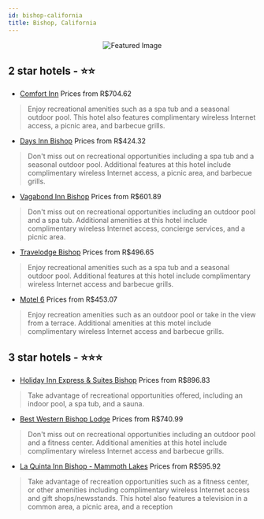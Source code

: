 ```yaml
---
id: bishop-california
title: Bishop, California
---
```


<center><img src="https://i.travelapi.com/hotels/1000000/50000/42400/42332/3cf3d620_z.jpg" alt="Featured Image" /></center>


##  2 star hotels - ⭐️⭐️

-    [Comfort Inn](https://us.hurb.com/hotels/bishop/comfort-inn-JNP-JP007748?cmp=18055) Prices from R$704.62
   > Enjoy recreational amenities such as a spa tub and a seasonal outdoor pool. This hotel also features complimentary wireless Internet access, a picnic area, and barbecue grills.
-    [Days Inn Bishop](https://us.hurb.com/hotels/bishop/days-inn-bishop-JNP-JP247436?cmp=18055) Prices from R$424.32
   > Don't miss out on recreational opportunities including a spa tub and a seasonal outdoor pool. Additional features at this hotel include complimentary wireless Internet access, a picnic area, and barbecue grills.
-    [Vagabond Inn Bishop](https://us.hurb.com/hotels/bishop/vagabond-inn-bishop-JNP-JP231991?cmp=18055) Prices from R$601.89
   > Don't miss out on recreational opportunities including an outdoor pool and a spa tub. Additional amenities at this hotel include complimentary wireless Internet access, concierge services, and a picnic area.
-    [Travelodge Bishop](https://us.hurb.com/hotels/bishop/travelodge-bishop-JNP-JP230262?cmp=18055) Prices from R$496.65
   > Enjoy recreational amenities such as a spa tub and a seasonal outdoor pool. Additional features at this hotel include complimentary wireless Internet access and barbecue grills.
-    [Motel 6](https://us.hurb.com/hotels/bishop/motel-6-JNP-JP918610?cmp=18055) Prices from R$453.07
   > Enjoy recreation amenities such as an outdoor pool or take in the view from a terrace. Additional amenities at this motel include complimentary wireless Internet access and barbecue grills.

##  3 star hotels - ⭐️⭐️⭐️

-    [Holiday Inn Express & Suites Bishop](https://us.hurb.com/hotels/bishop/holiday-inn-express-suites-bishop-JNP-JP250826?cmp=18055) Prices from R$896.83
   > Take advantage of recreational opportunities offered, including an indoor pool, a spa tub, and a sauna.
-    [Best Western Bishop Lodge](https://us.hurb.com/hotels/bishop/best-western-bishop-lodge-JNP-JP195047?cmp=18055) Prices from R$740.99
   > Don't miss out on recreational opportunities including an outdoor pool and a fitness center. Additional amenities at this hotel include complimentary wireless Internet access and barbecue grills.
-    [La Quinta Inn Bishop - Mammoth Lakes](https://us.hurb.com/hotels/bishop/la-quinta-inn-bishop-mammoth-lakes-JNP-JP096396?cmp=18055) Prices from R$595.92
   > Take advantage of recreation opportunities such as a fitness center, or other amenities including complimentary wireless Internet access and gift shops/newsstands. This hotel also features a television in a common area, a picnic area, and a reception
